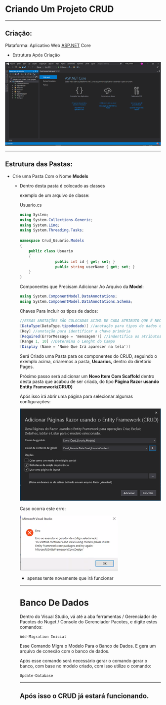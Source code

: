 # Criando Um Projeto CRUD

---

## Criação:

Plataforma: Aplicativo Web [ASP.NET](http://asp.NET) Core

- Estrutura Após Criação

![Untitled](.github/Untitled.png)

---

## Estrutura das Pastas:

- Crie uma Pasta Com o Nome **Models**
    - Dentro desta pasta é colocado as classes

        exemplo de um arquivo de classe:

        Usuario.cs

        ```csharp
        using System;
        using System.Collections.Generic;
        using System.Linq;
        using System.Threading.Tasks;

        namespace Crud_Usuario.Models
        {
            public class Usuario
            {
        				public int id { get; set; }
        				public string userName { get; set; }
            }
        }
        ```

        Componentes que Precisam Adicionar Ao Arquivo da **Model**:

        ```csharp
        using System.ComponentModel.DataAnnotations;
        using System.ComponentModel.DataAnnotations.Schema;
        ```

        Chaves Para Incluir os tipos de dados:

        ```csharp
        //ESSAS ANOTAÇÕES SÃO COLOCADAS ACIMA DE CADA ATRIBUTO QUE É NECESSITA
        [DataType(DataType.tipododado)] //anotação para tipos de dados diferentes
        [Key] //anotação para identificar a chave primária
        [Required(ErrorMessage = 'mensagem')] //indentifica os atributos como não nulos
        [Range 1, 10] //Determina o Lenght do Campo
        [Display (Name = 'Nome Que Irá aparecer na tela')]
        ```

        Será Criado uma Pasta para os componentes do CRUD, seguindo o exemplo acima, criaremos a pasta, **Usuarios,** dentro do diretório Pages.

        Próximo passo será adicionar um **Novo Item Com Scaffold** dentro desta pasta que acabou de ser criada,  do tipo **Página Razor usando Entity Framework(CRUD)**

        Após isso irá abrir uma página para selecionar algumas configurações:

        ![Untitled](.github/Untitled%201.png)

        Caso ocorra este erro:

        ![Untitled](.github/Untitled%202.png)

        - apenas tente novamente que irá funcionar

        ---

        # Banco De Dados

        Dentro do Visual Studio, vá até a aba ferramentas / Gerenciador de Pacotes do Nuget / Console do Gerenciador Pacotes, e digite estes comandos:

        ```powershell
        Add-Migration Inicial
        ```

        Esse Comando Migra o Modelo Para o Banco de Dados.  E gera um arquivo de conexão com o banco de dados.

        Após esse comando será necessário gerar o comando gerar o banco, com base no modelo criado, com isso utilize o comando:

        ```powershell
        Update-Database
        ```

        ---

        ## Após isso o CRUD já estará funcionando.